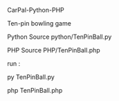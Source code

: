 CarPal-Python-PHP

Ten-pin bowling game

Python Source python/TenPinBall.py

PHP Source PHP/TenPinBall.php


run :

py TenPinBall.py

php TenPinBall.php